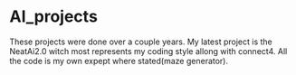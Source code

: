 # AI_projects
These projects were done over a couple years. My latest project is the NeatAi2.0 witch most represents my coding style allong with connect4. All the code is my own expept where stated(maze generator).
